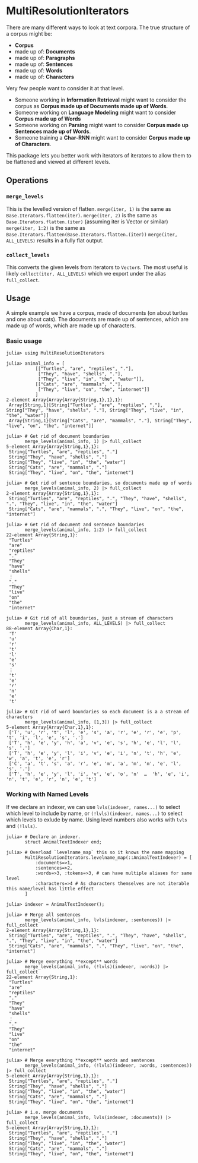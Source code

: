 # MultiResolutionIterators

There are many different ways to look at text corpora.
The true structure of a corpus might be:
 - **Corpus**
 - made up of: **Documents**
 - made up of: **Paragraphs**
 - made up of: **Sentences**
 - made up of: **Words**
 - made up of: **Characters**

Very few people want to consider it at that level.
 - Someone working in **Information Retrieval** might want to consider the corpus as **Corpus made up of Documents made up of Words**.
 - Someone working on **Language Modeling** might want to consider **Corpus made up of Words**
 - Someone working on **Parsing** might want to consider **Corpus made up Sentences made up of Words**.
 - Someone training a **Char-RNN** might want to consider **Corpus made up of Characters**.

 This package lets you better work with iterators of iterators to allow them to be flattened and viewed at different levels.


## Operations

### `merge_levels`

This is the levelled version of flatten.
`merge(iter, 1)` is the same as `Base.Iterators.flatten(iter)`.
`merge(iter, 2)` is the same as `Base.Iterators.flatten.(iter)` (assuming iter is Vector or similar)
`merge(iter, 1:2)` is the same as `Base.Iterators.flatten(Base.Iterators.flatten.(iter))`
`merge(iter, ALL_LEVELS)` results in a fully flat output.

### `collect_levels`
This converts the given levels from iterators to `Vector`s.
The most useful is likely `collect(iter, ALL_LEVELS)` which we export under the alias `full_collect`.


## Usage

 A simple example we have a corpus, made of documents (on about turtles and one about cats).
 The documents are made up of sentences, which are made up of words, which are made up of characters.

### Basic usage

```
julia> using MultiResolutionIterators

julia> animal_info = [
           [["Turtles", "are", "reptiles", "."],
            ["They", "have", "shells", "."],
            ["They", "live", "in", "the", "water"]],
           [["Cats", "are", "mammals", "."],
            ["They", "live", "on", "the", "internet"]]
           ]
2-element Array{Array{Array{String,1},1},1}:
 Array{String,1}[String["Turtles", "are", "reptiles", "."], String["They", "have", "shells", "."], String["They", "live", "in", "the", "water"]]
 Array{String,1}[String["Cats", "are", "mammals", "."], String["They", "live", "on", "the", "internet"]]

julia> # Get rid of document boundaries
       merge_levels(animal_info, 1) |> full_collect
5-element Array{Array{String,1},1}:
 String["Turtles", "are", "reptiles", "."]
 String["They", "have", "shells", "."]
 String["They", "live", "in", "the", "water"]
 String["Cats", "are", "mammals", "."]
 String["They", "live", "on", "the", "internet"]

julia> # Get rid of sentence boundaries, so documents made up of words
       merge_levels(animal_info, 2) |> full_collect
2-element Array{Array{String,1},1}:
 String["Turtles", "are", "reptiles", ".", "They", "have", "shells", ".", "They", "live", "in", "the", "water"]
 String["Cats", "are", "mammals", ".", "They", "live", "on", "the", "internet"]

julia> # Get rid of document and sentence boundaries
       merge_levels(animal_info, 1:2) |> full_collect
22-element Array{String,1}:
 "Turtles"
 "are"
 "reptiles"
 "."
 "They"
 "have"
 "shells"
 ⋮
 "."
 "They"
 "live"
 "on"
 "the"
 "internet"

julia> # Git rid of all boundaries, just a stream of characters
       merge_levels(animal_info, ALL_LEVELS) |> full_collect
88-element Array{Char,1}:
 'T'
 'u'
 'r'
 't'
 'l'
 'e'
 's'
 ⋮
 't'
 'e'
 'r'
 'n'
 'e'
 't'

julia> # Git rid of word boundaries so each document is a a stream of characters
       merge_levels(animal_info, [1,3]) |> full_collect
5-element Array{Array{Char,1},1}:
 ['T', 'u', 'r', 't', 'l', 'e', 's', 'a', 'r', 'e', 'r', 'e', 'p', 't', 'i', 'l', 'e', 's', '.']
 ['T', 'h', 'e', 'y', 'h', 'a', 'v', 'e', 's', 'h', 'e', 'l', 'l', 's', '.']
 ['T', 'h', 'e', 'y', 'l', 'i', 'v', 'e', 'i', 'n', 't', 'h', 'e', 'w', 'a', 't', 'e', 'r']
 ['C', 'a', 't', 's', 'a', 'r', 'e', 'm', 'a', 'm', 'm', 'e', 'l', 's', '.']
 ['T', 'h', 'e', 'y', 'l', 'i', 'v', 'e', 'o', 'n'  …  'h', 'e', 'i', 'n', 't', 'e', 'r', 'n', 'e', 't']
```


### Working with Named Levels

If we declare an indexer,
we can use `lvls(indexer, names...)` to select which level to include by name,
or `(!lvls)(indexer, names...)` to select which levels to exlude by name.
Using level numbers also works with `lvls` and `(!lvls)`.


```
julia> # Declare an indexer.
       struct AnimalTextIndexer end;

julia> # Overload `levelname_map` this so it knows the name mapping
       MultiResolutionIterators.levelname_map(::AnimalTextIndexer) = [
           :documents=>1,
           :sentences=>2,
           :words=>3, :tokens=>3, # can have multiple aliases for same level
           :characters=>4 # As characters themselves are not iterable this name/level has little effect
       ]

julia> indexer = AnimalTextIndexer();

julia> # Merge all sentences
       merge_levels(animal_info, lvls(indexer, :sentences)) |> full_collect
2-element Array{Array{String,1},1}:
 String["Turtles", "are", "reptiles", ".", "They", "have", "shells", ".", "They", "live", "in", "the", "water"]
 String["Cats", "are", "mammals", ".", "They", "live", "on", "the", "internet"]

julia> # Merge everything **except** words
       merge_levels(animal_info, (!lvls)(indexer, :words)) |> full_collect
22-element Array{String,1}:
 "Turtles"
 "are"
 "reptiles"
 "."
 "They"
 "have"
 "shells"
 ⋮
 "."
 "They"
 "live"
 "on"
 "the"
 "internet"

julia> # Merge everything **except** words and sentences
       merge_levels(animal_info, (!lvls)(indexer, :words, :sentences)) |> full_collect
5-element Array{Array{String,1},1}:
 String["Turtles", "are", "reptiles", "."]
 String["They", "have", "shells", "."]
 String["They", "live", "in", "the", "water"]
 String["Cats", "are", "mammals", "."]
 String["They", "live", "on", "the", "internet"]

julia> # i.e. merge documents
       merge_levels(animal_info, lvls(indexer, :documents)) |> full_collect
5-element Array{Array{String,1},1}:
 String["Turtles", "are", "reptiles", "."]
 String["They", "have", "shells", "."]
 String["They", "live", "in", "the", "water"]
 String["Cats", "are", "mammals", "."]
 String["They", "live", "on", "the", "internet"]
```
